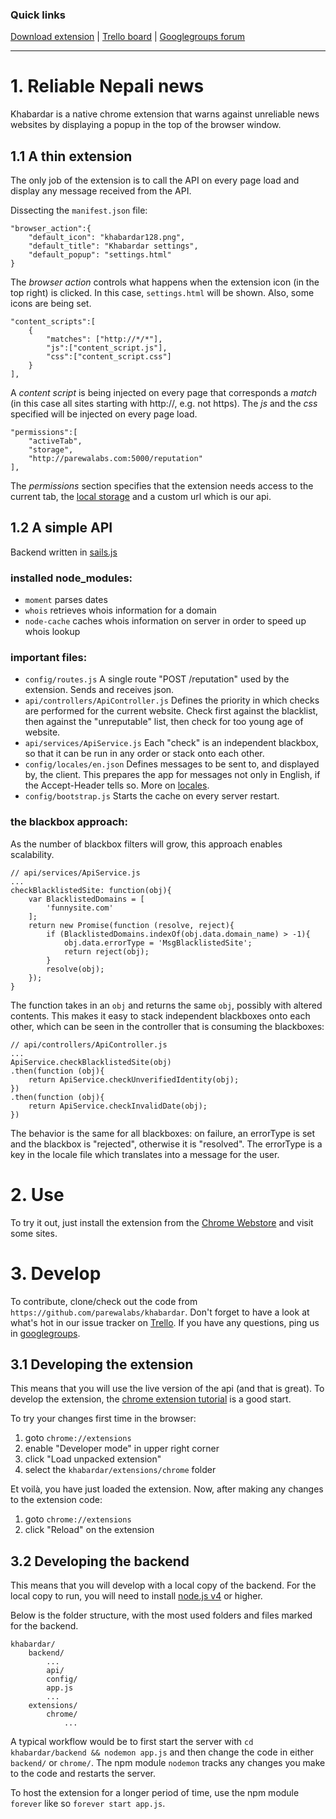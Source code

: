 ### Quick links
[Download extension](https://chrome.google.com/webstore/detail/khabardar/gkjfjhoggjmlbdocpfgfbpaifmdegjim) |
[Trello board](https://trello.com/b/qYLIPuEC) | [Googlegroups forum](https://groups.google.com/forum/#!forum/khabardar-extension)

- - -

# 1. Reliable Nepali news
Khabardar is a native chrome extension that warns against unreliable news websites by displaying a popup in the top of the browser window.

## 1.1 A thin extension
The only job of the extension is to call the API on every page load and display any message received from the API.

Dissecting the `manifest.json` file:

	"browser_action":{
		"default_icon": "khabardar128.png",
		"default_title": "Khabardar settings",
		"default_popup": "settings.html"
	}

The *browser action* controls what happens when the extension icon (in the top right) is clicked. In this case, `settings.html` will be shown. Also, some icons are being set.

	"content_scripts":[
		{
			"matches": ["http://*/*"],
			"js":["content_script.js"],
			"css":["content_script.css"]
		}
	],

A *content script* is being injected on every page that corresponds a *match* (in this case all sites starting with http://, e.g. not https). The *js* and the *css* specified will be injected on every page load.

	"permissions":[
		"activeTab",
		"storage",
		"http://parewalabs.com:5000/reputation"
	],

The *permissions* section specifies that the extension needs access to the current tab, the [local storage](https://developer.chrome.com/extensions/storage) and a custom url which is our api.

## 1.2 A simple API
Backend written in [sails.js](http://sailsjs.org/)

### installed node_modules:

* `moment` parses dates
* `whois` retrieves whois information for a domain
* `node-cache` caches whois information on server in order to speed up whois lookup

### important files:

* `config/routes.js` A single route "POST /reputation" used by the extension. Sends and receives json.
* `api/controllers/ApiController.js` Defines the priority in which checks are performed for the current website. Check first against the blacklist, then against the "unreputable" list, then check for too young age of website.
* `api/services/ApiService.js` Each "check" is an independent blackbox, so that it can be run in any order or stack onto each other.
* `config/locales/en.json` Defines messages to be sent to, and displayed by, the client. This prepares the app for messages not only in English, if the Accept-Header tells so. More on [locales](http://sailsjs.org/documentation/concepts/internationalization/locales).
* `config/bootstrap.js` Starts the cache on every server restart.

### the blackbox approach:
As the number of blackbox filters will grow, this approach enables scalability.

	// api/services/ApiService.js
	...
	checkBlacklistedSite: function(obj){
		var BlacklistedDomains = [
			'funnysite.com'
		];
		return new Promise(function (resolve, reject){
			if (BlacklistedDomains.indexOf(obj.data.domain_name) > -1){
				obj.data.errorType = 'MsgBlacklistedSite';
				return reject(obj);
			}
			resolve(obj);
		});
	}

The function takes in an `obj` and returns the same `obj`, possibly with altered contents. This makes it easy to stack independent blackboxes onto each other, which can be seen in the controller that is consuming the blackboxes:

	// api/controllers/ApiController.js
	...
	ApiService.checkBlacklistedSite(obj)
	.then(function (obj){
		return ApiService.checkUnverifiedIdentity(obj);
	})
	.then(function (obj){
		return ApiService.checkInvalidDate(obj);
	})


The behavior is the same for all blackboxes: on failure, an errorType is set and the blackbox is "rejected", otherwise it is "resolved". The errorType is a key in the locale file which translates into a message for the user.

# 2. Use
To try it out, just install the extension from the [Chrome Webstore](https://chrome.google.com/webstore/detail/khabardar/gkjfjhoggjmlbdocpfgfbpaifmdegjim) and visit some sites.

# 3. Develop
To contribute, clone/check out the code from `https://github.com/parewalabs/khabardar`. Don't forget to have a look at what's hot in our issue tracker on [Trello](https://trello.com/b/qYLIPuEC). If you have any questions, ping us in [googlegroups](https://groups.google.com/forum/#!forum/khabardar-extension).

## 3.1 Developing the extension
This means that you will use the live version of the api (and that is great). To develop the extension, the [chrome extension tutorial](https://developer.chrome.com/extensions) is a good start.

To try your changes first time in the browser:

1. goto `chrome://extensions`
2. enable "Developer mode" in upper right corner
3. click "Load unpacked extension"
4. select the `khabardar/extensions/chrome` folder

Et voilà, you have just loaded the extension. Now, after making any changes to the extension code:

1. goto `chrome://extensions`
2. click "Reload" on the extension

## 3.2 Developing the backend
This means that you will develop with a local copy of the backend. For the local copy to run, you will need to install [node.js v4](https://nodejs.org/en/download/package-manager/) or higher.

Below is the folder structure, with the most used folders and files marked for the backend.

	khabardar/
		backend/
			...
			api/
			config/
			app.js
			...
		extensions/
			chrome/
				...

A typical workflow would be to first start the server with `cd khabardar/backend && nodemon app.js` and then change the code in either `backend/` or `chrome/`. The npm module `nodemon` tracks any changes you make to the code and restarts the server.

To host the extension for a longer period of time, use the npm module `forever` like so `forever start app.js`.
